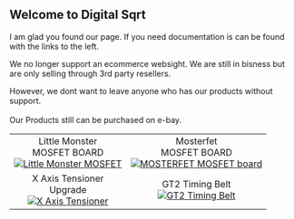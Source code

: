 ## Welcome to Digital Sqrt
I am glad you found our page.   If you need documentation is can be found with the links to the left.

We no longer support an ecommerce websight. We are still in bisness but are only selling through 3rd party resellers.

However,  we dont want to leave anyone who has our products without support.<br>
<br>
Our Products still can be purchased on e-bay.<br>



<table>
<tbody>
  <tr>
    <td style="text-align:center">Little Monster<br>MOSFET BOARD<br><a href="https://www.ebay.com/itm/253867492055">
                                                                    <img src="/Digital-Sqrt/Images/ICONS/LittleMonster.png" 
                                                                         alt="Little Monster MOSFET">
                                                                    </a>
    </td>
    <td style="text-align:center">Mosterfet<br>MOSFET BOARD<br><a href="https://www.ebay.com/itm/254727143701">
                                                              <img src="/Digital-Sqrt/Images/ICONS/Mosterfet.png" 
                                                                   alt="MOSTERFET MOSFET board">
                                                              </a>
    </td>
  </tr>
  <tr>
    <td style="text-align:center">X Axis Tensioner<br>Upgrade<br><a href="https://www.ebay.com/itm/254151055965">
                                                          <img src="/Digital-Sqrt/Images/ICONS/tension.jpg" 
                                                               alt="X Axis Tensioner">
                                                          </a>
    </td>
    <td style="text-align:center">GT2 Timing Belt<br><a href="https://www.ebay.com/itm/253534548764">
                                                          <img src="/Digital-Sqrt/Images/ICONS/Belt.png" 
                                                               alt="GT2 Timing Belt">
                                                          </a>
    </td>
  </tr>
</tbody>
</table>
</p>
